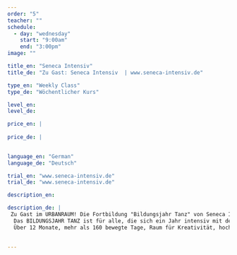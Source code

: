 ```yaml
---
order: "5"
teacher: ""
schedule:
  - day: "wednesday"
    start: "9:00am"
    end: "3:00pm"
image: ""

title_en: "Seneca Intensiv"
title_de: "Zu Gast: Seneca Intensiv  | www.seneca-intensiv.de"

type_en: "Weekly Class"
type_de: "Wöchentlicher Kurs"

level_en:
level_de:

price_en: |
  
price_de: |
  

language_en: "German"
language_de: "Deutsch"

trial_en: "www.seneca-intensiv.de"
trial_de: "www.seneca-intensiv.de"

description_en:

description_de: |
 Zu Gast im URBANRAUM! Die Fortbildung "Bildungsjahr Tanz" von Seneca Intensiv:
  Das BILDUNGSJAHR TANZ ist für alle, die sich ein Jahr intensiv mit dem fantastischen Thema TANZ beschäftigen möchten - praktisch und theoretisch - in einer festen Arbeitsgruppe arbeiten wollen, sich mit dem eigenen Körper, dem Raum, der Musik, anderen künstlerischen Genres, anderen Gedankenwelten zum Thema Tanz beschäftigen wollen, ... 
  Über 12 Monate, mehr als 160 bewegte Tage, Raum für Kreativität, hochmotivierte Dozenten und an Orten, die nicht nur zur Vernetzung einladen.

  
---
```

